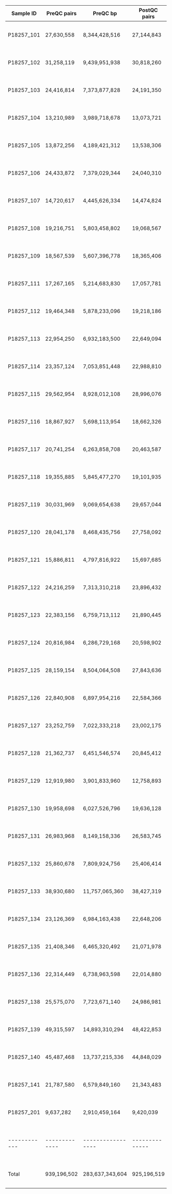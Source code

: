| Sample ID  | PreQC pairs |    PreQC bp     | PostQC pairs |    PostQC bp    |      Data retained       |
|------------|-------------|-----------------|--------------|-----------------|--------------------------|
| P18257_101 |  27,630,558 |   8,344,428,516 |   27,144,843 |   8,033,362,479 | 98.2% reads; 96.3% bases |
| P18257_102 |  31,258,119 |   9,439,951,938 |   30,818,260 |   9,122,800,288 | 98.6% reads; 96.6% bases |
| P18257_103 |  24,416,814 |   7,373,877,828 |   24,191,350 |   7,151,088,874 | 99.1% reads; 97.0% bases |
| P18257_104 |  13,210,989 |   3,989,718,678 |   13,073,721 |   3,781,270,330 | 99.0% reads; 94.8% bases |
| P18257_105 |  13,872,256 |   4,189,421,312 |   13,538,306 |   3,986,852,749 | 97.6% reads; 95.2% bases |
| P18257_106 |  24,433,872 |   7,379,029,344 |   24,040,310 |   7,142,367,067 | 98.4% reads; 96.8% bases |
| P18257_107 |  14,720,617 |   4,445,626,334 |   14,474,824 |   4,257,928,965 | 98.3% reads; 95.8% bases |
| P18257_108 |  19,216,751 |   5,803,458,802 |   19,068,567 |   5,530,694,142 | 99.2% reads; 95.3% bases |
| P18257_109 |  18,567,539 |   5,607,396,778 |   18,365,406 |   5,397,869,931 | 98.9% reads; 96.3% bases |
| P18257_111 |  17,267,165 |   5,214,683,830 |   17,057,781 |   5,023,794,391 | 98.8% reads; 96.3% bases |
| P18257_112 |  19,464,348 |   5,878,233,096 |   19,218,186 |   5,606,189,106 | 98.7% reads; 95.4% bases |
| P18257_113 |  22,954,250 |   6,932,183,500 |   22,649,094 |   6,655,060,871 | 98.7% reads; 96.0% bases |
| P18257_114 |  23,357,124 |   7,053,851,448 |   22,988,810 |   6,811,154,154 | 98.4% reads; 96.6% bases |
| P18257_115 |  29,562,954 |   8,928,012,108 |   28,996,076 |   8,650,159,079 | 98.1% reads; 96.9% bases |
| P18257_116 |  18,867,927 |   5,698,113,954 |   18,662,326 |   5,505,192,930 | 98.9% reads; 96.6% bases |
| P18257_117 |  20,741,254 |   6,263,858,708 |   20,463,587 |   6,024,219,192 | 98.7% reads; 96.2% bases |
| P18257_118 |  19,355,885 |   5,845,477,270 |   19,101,935 |   5,626,692,028 | 98.7% reads; 96.3% bases |
| P18257_119 |  30,031,969 |   9,069,654,638 |   29,657,044 |   8,791,638,638 | 98.8% reads; 96.9% bases |
| P18257_120 |  28,041,178 |   8,468,435,756 |   27,758,092 |   8,230,318,859 | 99.0% reads; 97.2% bases |
| P18257_121 |  15,886,811 |   4,797,816,922 |   15,697,685 |   4,615,653,814 | 98.8% reads; 96.2% bases |
| P18257_122 |  24,216,259 |   7,313,310,218 |   23,896,432 |   7,046,053,665 | 98.7% reads; 96.3% bases |
| P18257_123 |  22,383,156 |   6,759,713,112 |   21,890,445 |   6,461,833,191 | 97.8% reads; 95.6% bases |
| P18257_124 |  20,816,984 |   6,286,729,168 |   20,598,902 |   6,084,541,193 | 99.0% reads; 96.8% bases |
| P18257_125 |  28,159,154 |   8,504,064,508 |   27,843,636 |   8,256,547,626 | 98.9% reads; 97.1% bases |
| P18257_126 |  22,840,908 |   6,897,954,216 |   22,584,366 |   6,640,246,983 | 98.9% reads; 96.3% bases |
| P18257_127 |  23,252,759 |   7,022,333,218 |   23,002,175 |   6,796,607,643 | 98.9% reads; 96.8% bases |
| P18257_128 |  21,362,737 |   6,451,546,574 |   20,845,412 |   6,139,053,895 | 97.6% reads; 95.2% bases |
| P18257_129 |  12,919,980 |   3,901,833,960 |   12,758,893 |   3,722,553,788 | 98.8% reads; 95.4% bases |
| P18257_130 |  19,958,698 |   6,027,526,796 |   19,636,128 |   5,790,853,096 | 98.4% reads; 96.1% bases |
| P18257_131 |  26,983,968 |   8,149,158,336 |   26,583,745 |   7,891,014,376 | 98.5% reads; 96.8% bases |
| P18257_132 |  25,860,678 |   7,809,924,756 |   25,406,414 |   7,535,272,249 | 98.2% reads; 96.5% bases |
| P18257_133 |  38,930,680 |  11,757,065,360 |   38,427,319 |  11,362,696,080 | 98.7% reads; 96.6% bases |
| P18257_134 |  23,126,369 |   6,984,163,438 |   22,648,206 |   6,649,819,310 | 97.9% reads; 95.2% bases |
| P18257_135 |  21,408,346 |   6,465,320,492 |   21,071,978 |   6,171,038,718 | 98.4% reads; 95.4% bases |
| P18257_136 |  22,314,449 |   6,738,963,598 |   22,014,880 |   6,469,652,131 | 98.7% reads; 96.0% bases |
| P18257_138 |  25,575,070 |   7,723,671,140 |   24,986,981 |   7,329,164,496 | 97.7% reads; 94.9% bases |
| P18257_139 |  49,315,597 |  14,893,310,294 |   48,422,853 |  14,240,998,166 | 98.2% reads; 95.6% bases |
| P18257_140 |  45,487,468 |  13,737,215,336 |   44,848,029 |  13,299,814,085 | 98.6% reads; 96.8% bases |
| P18257_141 |  21,787,580 |   6,579,849,160 |   21,343,483 |   6,263,313,903 | 98.0% reads; 95.2% bases |
| P18257_201 |   9,637,282 |   2,910,459,164 |    9,420,039 |   2,740,619,346 | 97.7% reads; 94.2% bases |
|------------|-------------|-----------------|--------------|-----------------|--------------------------|
|   Total    | 939,196,502 | 283,637,343,604 |  925,196,519 | 272,836,001,827 | 98.5% reads; 96.2% bases |
